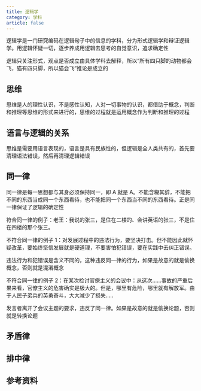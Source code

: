 ```yaml
---
title: 逻辑学
category: 学科
article: false
---
```


逻辑学是一门研究编码在逻辑句子中的信息的学科，分为形式逻辑学和辩证逻辑学。用逻辑怀疑一切，逐步养成用逻辑去思考的自觉意识，追求确定性

逻辑只关注形式，观点是否成立由具体学科去解释，所以“所有四只脚的动物都会飞，猫有四只脚，所以猫会飞”推论是成立的

## 思维

思维是人的理性认识，不是感性认知，人对一切事物的认识，都借助于概念，判断和推理等思维的形式来进行的，思维的过程就是运用概念作为判断和推理的过程

## 语言与逻辑的关系

思维是需要用语言表现的，语言是具有民族性的，但逻辑是全人类共有的，首先要清理语法错误，然后再清理逻辑错误

## 同一律

同一律是每一思想都与其身必须保持同一，即 A 就是 A。不能含糊其辞，不能把不同的东西当成同一个东西看待，也不能把同一个东西当不同的东西看待。正是同一律保证了逻辑的确定性

符合同一律的例子：老王：我说的张三，是住在二楼的、会讲英语的张三，不是住在四楼的那个张三。

不符合同一律的例子 1：对发展过程中的违法行为，要坚决打击。但不能因此就怀疑改革，要始终坚信发展就是硬道理，不要害怕犯错误，要在实践中去纠正错误。

违法行为和犯错误是含义不同的，这种违反同一律的行为，如果是故意的就是偷换概念，否则就是混淆概念

不符合同一律的例子 2：在某次检讨官僚主义的会议中：从这次......事故的严重后果来看，官僚主义的危害确实是极大的。但是，哪里有危险，哪里就有解放军。由于人民子弟兵的英勇奋斗，大大减少了损失.....

发言者离开了会议主题的要求，违反了同一律。如果是故意的就是偷换论题，否则就是转换论题

## 矛盾律

## 排中律

## 参考资料
